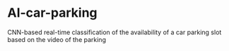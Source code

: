 # AI-car-parking
CNN-based real-time classification of the availability of a car parking slot based on the video of the parking
